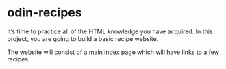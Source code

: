 # odin-recipes

It’s time to practice all of the HTML knowledge you have acquired. In this project, you are going to build a basic recipe website.

The website will consist of a main index page which will have links to a few recipes. 